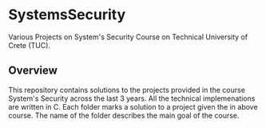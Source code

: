 # SystemsSecurity
Various Projects on System's Security Course on Technical University of Crete (TUC).

## Overview

This repository contains solutions to the projects provided in the course System's Security across the last 3 years. All the technical implemenations are written in C. 
Each folder marks a solution to a project given the in above course. The name of the folder describes the main goal of the course. 
